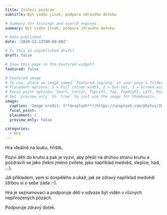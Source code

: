 ```yaml
---
title: Zvířecí pozdrav
subtitle: Být viděn jinak, podpora zdravého doteku

# Summary for listings and search engines
summary: Být viděn jinak, podpora zdravého doteku

# Date published
date: '2020-12-13T00:00:00Z'

# Is this an unpublished draft?
draft: false

# Show this page in the Featured widget?
featured: false

# Featured image
# To use, place an image named `featured.jpg/png` in your page's folder.
# Placement options: 1 = Full column width, 2 = Out-set, 3 = Screen-width
# Focal point options: Smart, Center, TopLeft, Top, TopRight, Left, Right, BottomLeft, Bottom, BottomRight
# Set `preview_only` to `true` to just use the image for thumbnails.
image:
  caption: 'Image credit: [**Unsplash**](https://unsplash.com/photos/IBz28wu9Trg)'
  focal_point: ''
  placement: 2
  preview_only: false

categories:
  - Hry
---
```


Hra ideálně na louku, hřiště.

Pozvi děti do kruhu a pak je vyzvi, aby přešli na druhou stranu kruhu a pozdravili se jako (řekni jméno zvířete, jako například medvěd, slepice, had, ...).

Jdi příkladem, vem si dospělého a ukáž, jak se zdravý například medvědi (drbou si o sebe záda :-).

Hra je seznamovací a podporuje děti v odvaze být viděn v různých nepřirozených pózách.

Podporuje zdravý dotek.